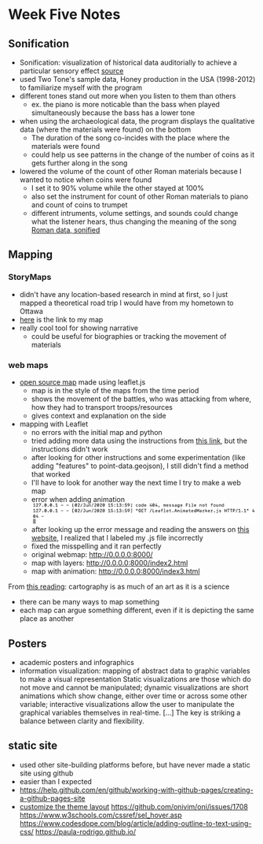 # Week Five Notes

## Sonification
- Sonification: visualization of historical data auditorially to achieve a particular sensory effect [source](http://songsoftheottawa.ca/index.html)
- used Two Tone's sample data, Honey production in the USA (1998-2012) to familiarize myself with the program
- different tones stand out more when you listen to them than others
  - ex. the piano is more noticable than the bass when played simultaneously because the bass has a lower tone
- when using the archaeological data, the program displays the qualitative data (where the materials were found) on the bottom
  - The duration of the song co-incides with the place where the materials were found
  - could help us see patterns in the change of the number of coins as it gets further along in the song
- lowered the volume of the count of other Roman materials because I wanted to notice when coins were found
  - I set it to 90% volume while the other stayed at 100%
  - also set the instrument for count of other Roman materials to piano and count of coins to trumpet
  - different intruments, volume settings, and sounds could change what the listener hears, thus changing the meaning of the song
[Roman data, sonified]()

## Mapping
### StoryMaps
- didn't have any location-based research in mind at first, so I just mapped a theoretical road trip I would have from my hometown to Ottawa
- [here](https://uploads.knightlab.com/storymapjs/bf5a196c6852db101445a82dee4321d5/story-map/index.html) is the link to my map
- really cool tool for showing narrative
  - could be useful for biographies or tracking the movement of materials
### web maps
- [open source map](http://revolt.axismaps.com/map/) made using leaflet.js
  - map is in the style of the maps from the time period
  - shows the movement of the battles, who was attacking from where, how they had to transport troops/resources
  - gives context and explanation on the side
- mapping with Leaflet
  - no errors with the initial map and python
  - tried adding more data using the instructions from [this link](https://subscription.packtpub.com/book/web_development/9781783554812/1/ch01lvl1sec12/adding-data-to-your-map#:~:text=You%20can%20create%20a%20marker,interact%20with%20it%20by%20name), but the instructions didn't work
   - after looking for other instructions and some experimentation (like adding "features" to point-data.geojson), I still didn't find a method that worked
    - I'll have to look for another way the next time I try to make a web map
  - error when adding animation
  ![leaflet-animation-error](leaflet-animation-error.png)
  - after looking up the error message and reading the answers on [this website](https://stackoverflow.com/questions/25490653/simplehttpserver-error-404-get-d3-d3-v3-js-http-1-1-404), I realized that I labeled my .js file incorrectly
  - fixed the misspelling and it ran perfectly
  - original webmap: http://0.0.0.0:8000/
  - map with layers: http://0.0.0.0:8000/index2.html
  - map with animation: http://0.0.0.0:8000/index3.html


From [this reading](http://www.themacroscope.org/?page_id=875): cartography is as much of an art as it is a science
- there can be many ways to map something
- each map can argue something different, even if it is depicting the same place as another

## Posters
- academic posters and infographics
- information visualization: mapping of abstract data to graphic variables to make a visual representation
Static visualizations are those which do not move and cannot be manipulated; dynamic visualizations are short animations which show change, either over time or across some other variable; interactive visualizations allow the user to manipulate the graphical variables themselves in real-time. [...] The key is striking a balance between clarity and flexibility.


## static site
- used other site-building platforms before, but have never made a static site using github
- easier than I expected
- https://help.github.com/en/github/working-with-github-pages/creating-a-github-pages-site
- [customize the theme layout](https://help.github.com/en/enterprise/2.14/user/articles/customizing-css-and-html-in-your-jekyll-theme)
https://github.com/onivim/oni/issues/1708
https://www.w3schools.com/cssref/sel_hover.asp
https://www.codesdope.com/blog/article/adding-outline-to-text-using-css/
https://paula-rodrigo.github.io/
